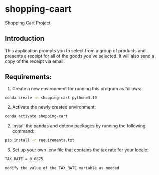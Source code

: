 # shopping-caart
Shopping Cart Project

## Introduction

This application prompts you to select from a group of products and presents a receipt for all of the goods
you've selected. It will also send a copy of the receipt via email.

## Requirements:

1. Create a new environment for running this program as follows:

```sh
conda create -n shopping-cart python=3.10
```
2. Activate the newly created environment:
```sh
conda activate shopping-cart
```

2. Install the pandas and dotenv packages by running the following command:

```sh
pip install -r requirements.txt
```
3. Set up your own .env file that contains the tax rate for your locale:

```sh
TAX_RATE = 0.0875

modify the value of the TAX_RATE variable as needed